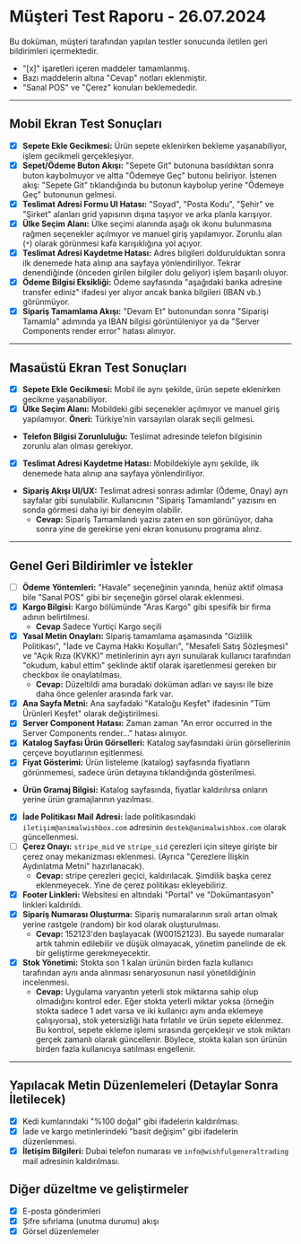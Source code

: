 # Müşteri Test Raporu - 26.07.2024

Bu doküman, müşteri tarafından yapılan testler sonucunda iletilen geri bildirimleri içermektedir.

- "[x]" işaretleri içeren maddeler tamamlanmış. 
- Bazı maddelerin altına "Cevap" notları eklenmiştir.
- "Sanal POS" ve "Çerez" konuları beklemededir.

---

## Mobil Ekran Test Sonuçları

- [x] **Sepete Ekle Gecikmesi:** Ürün sepete eklenirken bekleme yaşanabiliyor, işlem gecikmeli gerçekleşiyor.
- [x] **Sepet/Ödeme Buton Akışı:** "Sepete Git" butonuna basıldıktan sonra buton kaybolmuyor ve altta "Ödemeye Geç" butonu beliriyor. İstenen akış: "Sepete Git" tıklandığında bu butonun kaybolup yerine "Ödemeye Geç" butonunun gelmesi.
- [x] **Teslimat Adresi Formu UI Hatası:** "Soyad", "Posta Kodu", "Şehir" ve "Şirket" alanları grid yapısının dışına taşıyor ve arka planla karışıyor.
- [x] **Ülke Seçim Alanı:** Ülke seçimi alanında aşağı ok ikonu bulunmasına rağmen seçenekler açılmıyor ve manuel giriş yapılamıyor. Zorunlu alan (`*`) olarak görünmesi kafa karışıklığına yol açıyor.
- [x] **Teslimat Adresi Kaydetme Hatası:** Adres bilgileri doldurulduktan sonra ilk denemede hata alınıp ana sayfaya yönlendiriliyor. Tekrar denendiğinde (önceden girilen bilgiler dolu geliyor) işlem başarılı oluyor.
- [x] **Ödeme Bilgisi Eksikliği:** Ödeme sayfasında "aşağıdaki banka adresine transfer ediniz" ifadesi yer alıyor ancak banka bilgileri (IBAN vb.) görünmüyor.
- [x] **Sipariş Tamamlama Akışı:** "Devam Et" butonundan sonra "Siparişi Tamamla" adımında ya IBAN bilgisi görüntüleniyor ya da "Server Components render error" hatası alınıyor.

---

## Masaüstü Ekran Test Sonuçları

- [x] **Sepete Ekle Gecikmesi:** Mobil ile aynı şekilde, ürün sepete eklenirken gecikme yaşanabiliyor.
- [x] **Ülke Seçim Alanı:** Mobildeki gibi seçenekler açılmıyor ve manuel giriş yapılamıyor. **Öneri:** Türkiye'nin varsayılan olarak seçili gelmesi.
- **Telefon Bilgisi Zorunluluğu:** Teslimat adresinde telefon bilgisinin zorunlu alan olması gerekiyor.
- [x] **Teslimat Adresi Kaydetme Hatası:** Mobildekiyle aynı şekilde, ilk denemede hata alınıp ana sayfaya yönlendiriliyor.
- **Sipariş Akışı UI/UX:** Teslimat adresi sonrası adımlar (Ödeme, Onay) ayrı sayfalar gibi sunulabilir. Kullanıcının "Sipariş Tamamlandı" yazısını en sonda görmesi daha iyi bir deneyim olabilir.
  - **Cevap:** Sipariş Tamamlandı yazısı zaten en son görünüyor, daha sonra yine de gerekirse yeni ekran konusunu programa alırız.

---

## Genel Geri Bildirimler ve İstekler

- [ ] **Ödeme Yöntemleri:** "Havale" seçeneğinin yanında, henüz aktif olmasa bile "Sanal POS" gibi bir seçeneğin görsel olarak eklenmesi.
- [x] **Kargo Bilgisi:** Kargo bölümünde "Aras Kargo" gibi spesifik bir firma adının belirtilmesi.
  - **Cevap** Sadece Yurtiçi Kargo seçili
- [x] **Yasal Metin Onayları:** Sipariş tamamlama aşamasında "Gizlilik Politikası", "İade ve Cayma Hakkı Koşulları", "Mesafeli Satış Sözleşmesi" ve "Açık Rıza (KVKK)" metinlerinin ayrı ayrı sunularak kullanıcı tarafından "okudum, kabul ettim" şeklinde aktif olarak işaretlenmesi gereken bir checkbox ile onaylatılması.
  - **Cevap:** Düzeltildi ama buradaki doküman adları ve sayısı ile bize daha önce gelenler arasında fark var.
- [x] **Ana Sayfa Metni:** Ana sayfadaki "Kataloğu Keşfet" ifadesinin "Tüm Ürünleri Keşfet" olarak değiştirilmesi.
- [x] **Server Component Hatası:** Zaman zaman "An error occurred in the Server Components render..." hatası alınıyor.
- [x] **Katalog Sayfası Ürün Görselleri:** Katalog sayfasındaki ürün görsellerinin çerçeve boyutlarının eşitlenmesi.
- [x] **Fiyat Gösterimi:** Ürün listeleme (katalog) sayfasında fiyatların görünmemesi, sadece ürün detayına tıklandığında gösterilmesi.
- **Ürün Gramaj Bilgisi:** Katalog sayfasında, fiyatlar kaldırılırsa onların yerine ürün gramajlarının yazılması.
- [x] **İade Politikası Mail Adresi:** İade politikasındaki `iletişim@animalwishbox.com` adresinin `destek@animalwishbox.com` olarak güncellenmesi.
- [ ] **Çerez Onayı:** `stripe_mid` ve `stripe_sid` çerezleri için siteye girişte bir çerez onay mekanizması eklenmesi. (Ayrıca "Çerezlere İlişkin Aydınlatma Metni" hazırlanacak).
  - **Cevap:** stripe çerezleri geçici, kaldırılacak. Şimdilik başka çerez eklenmeyecek. Yine de çerez politikası ekleyebiliriz.
- [x] **Footer Linkleri:** Websitesi en altındaki "Portal" ve "Dokümantasyon" linkleri kaldırıldı.
- [x] **Sipariş Numarası Oluşturma:** Sipariş numaralarının sıralı artan olmak yerine rastgele (random) bir kod olarak oluşturulması.
  - **Cevap:** 152123'den başlayacak (W00152123). Bu sayede numaralar artık tahmin edilebilir ve düşük olmayacak, yönetim panelinde de ek bir geliştirme gerekmeyecektir.
- [x] **Stok Yönetimi:** Stokta son 1 kalan ürünün birden fazla kullanıcı tarafından aynı anda alınması senaryosunun nasıl yönetildiğinin incelenmesi.
  - **Cevap:** Uygulama varyantın yeterli stok miktarına sahip olup olmadığını kontrol eder. Eğer stokta yeterli miktar yoksa (örneğin stokta sadece 1 adet varsa ve iki kullanıcı aynı anda eklemeye çalışıyorsa), stok yetersizliği hata fırlatılır ve ürün sepete eklenmez. Bu kontrol, sepete ekleme işlemi sırasında gerçekleşir ve stok miktarı gerçek zamanlı olarak güncellenir. Böylece, stokta kalan son ürünün birden fazla kullanıcıya satılması engellenir.

---

## Yapılacak Metin Düzenlemeleri (Detaylar Sonra İletilecek)

- [x] Kedi kumlarındaki "%100 doğal" gibi ifadelerin kaldırılması.
- [x] İade ve kargo metinlerindeki "basit değişim" gibi ifadelerin düzenlenmesi.
- [x] **İletişim Bilgileri:** Dubai telefon numarası ve `info@wishfulgeneraltrading` mail adresinin kaldırılması.

## Diğer düzeltme ve geliştirmeler

- [x] E-posta gönderimleri
- [x] Şifre sıfırlama (unutma durumu) akışı
- [x] Görsel düzenlemeler